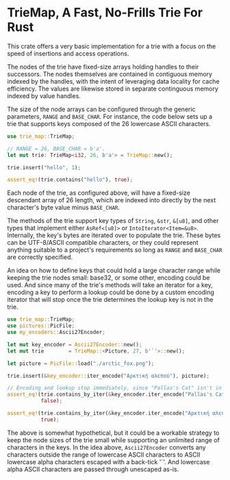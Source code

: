 # TrieMap, A Fast, No-Frills Trie For Rust

This crate offers a very basic implementation for a trie with a focus on the
speed of insertions and access operations.

The nodes of the trie have fixed-size arrays holding handles to their 
successors. The nodes themselves are contained in contiguous memory indexed
by the handles, with the intent of leveraging data locality for cache 
efficiency. The values are likewise stored in separate continguous memory
indexed by value handles.

The size of the node arrays can be configured through the generic parameters,
`RANGE` and `BASE_CHAR`. For instance, the code below sets up a trie that
supports keys composed of the 26 lowercase ASCII characters.

``` rust
use trie_map::TrieMap;

// RANGE = 26, BASE_CHAR = b'a'.
let mut trie: TrieMap<i32, 26, b'a'> = TrieMap::new();

trie.insert("hello", 1);

assert_eq!(trie.contains("hello"), true);
```

Each node of the trie, as configured above, will have a fixed-size descendant 
array of 26 length, which are indexed into directly by the next character's byte
value minus `BASE_CHAR`.

The methods of the trie support key types of `String`, `&str`, `&[u8]`, and 
other types that implement either `AsRef<[u8]>` or `IntoIterator<Item=&u8>`.
Internally, the key's bytes are iterated over to populate the trie. These 
bytes can be UTF-8/ASCII compatible characters, or they could represent
anything suitable to a project's requirements so long as `RANGE` and
`BASE_CHAR` are correctly specified.

An idea on how to define keys that could hold a large character range while 
keeping the trie nodes small: base32, or some other, encoding could be used. 
And since many of the trie's methods will take an iterator for a key, encoding a
key to perform a lookup could be done by a custom encoding iterator that will 
stop once the trie determines the lookup key is not in the trie.

``` rust
use trie_map::TrieMap;
use pictures::PicFile;
use my_encoders::Ascii27Encoder;

let mut key_encoder = Ascii27Encoder::new();
let mut trie        = TrieMap::<Picture, 27, b'`'>::new();

let picture = PicFile::load("./arctic_fox.png");

trie.insert(&key_encoder::iter_encode("Αρκτική αλεπού"), picture);

// Encoding and lookup stop immediately, since "Pallas's Cat" isn't in the trie.
assert_eq!(trie.contains_by_iter(&key_encoder.iter_encode("Pallas's Cat")), 
           false);

assert_eq!(trie.contains_by_iter(&key_encoder.iter_encode("Αρκτική αλεπού")), 
           true);
```

The above is somewhat hypothetical, but it could be a workable strategy to
keep the node sizes of the trie small while supporting an unlimited range of
characters in the keys. In the idea above, `Ascii27Encoder` converts any
characters outside the range of lowercase ASCII characters to ASCII lowercase
alpha characters escaped with a back-tick '`'. And lowercase alpha ASCII
characters are passed through unescaped as-is.